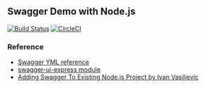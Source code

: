 ## Swagger Demo with Node.js

[![Build Status](https://travis-ci.org/rajiff/swaggerNodeJSDemo.svg?branch=master)](https://travis-ci.org/rajiff/swaggerNodeJSDemo) [![CircleCI](https://circleci.com/gh/rajiff/swaggerNodeJSDemo.svg?style=svg)](https://circleci.com/gh/rajiff/swaggerNodeJSDemo)

### Reference
- [Swagger YML reference](https://swagger.io/docs/specification/2-0/basic-structure/)
- [swagger-ui-express module](https://www.npmjs.com/package/swagger-ui-express)
- [Adding Swagger To Existing Node.js Project by Ivan Vasiljevic](https://blog.cloudboost.io/adding-swagger-to-existing-node-js-project-92a6624b855b)